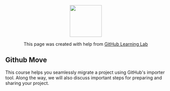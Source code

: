 <p align="center"><img width="100" src="https://lab.github.com/public/images/avatar.png"></p>

<p align="center">This page was created with help from <a href="https://lab.github.com/">GitHub Learning Lab</a></p>

## Github Move

This course helps you seamlessly migrate a project using GitHub's importer tool. Along the way, we will also discuss important steps for preparing and sharing your project.

